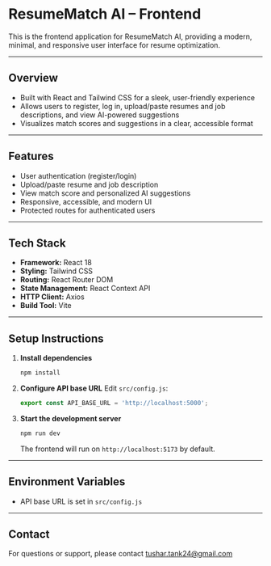 # ResumeMatch AI – Frontend

This is the frontend application for ResumeMatch AI, providing a modern, minimal, and responsive user interface for resume optimization.

---

## Overview
- Built with React and Tailwind CSS for a sleek, user-friendly experience
- Allows users to register, log in, upload/paste resumes and job descriptions, and view AI-powered suggestions
- Visualizes match scores and suggestions in a clear, accessible format

---

## Features
- User authentication (register/login)
- Upload/paste resume and job description
- View match score and personalized AI suggestions
- Responsive, accessible, and modern UI
- Protected routes for authenticated users

---

## Tech Stack
- **Framework:** React 18
- **Styling:** Tailwind CSS
- **Routing:** React Router DOM
- **State Management:** React Context API
- **HTTP Client:** Axios
- **Build Tool:** Vite

---

## Setup Instructions

1. **Install dependencies**
   ```bash
   npm install
   ```

2. **Configure API base URL**
   Edit `src/config.js`:
   ```js
   export const API_BASE_URL = 'http://localhost:5000';
   ```

3. **Start the development server**
   ```bash
   npm run dev
   ```
   The frontend will run on `http://localhost:5173` by default.

---

## Environment Variables
- API base URL is set in `src/config.js`

---

## Contact
For questions or support, please contact tushar.tank24@gmail.com
